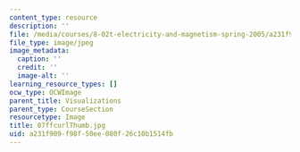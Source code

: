 ```yaml
---
content_type: resource
description: ''
file: /media/courses/8-02t-electricity-and-magnetism-spring-2005/a231f909f98f50ee080f26c10b1514fb_07ffcurlThumb.jpg
file_type: image/jpeg
image_metadata:
  caption: ''
  credit: ''
  image-alt: ''
learning_resource_types: []
ocw_type: OCWImage
parent_title: Visualizations
parent_type: CourseSection
resourcetype: Image
title: 07ffcurlThumb.jpg
uid: a231f909-f98f-50ee-080f-26c10b1514fb
---
```

